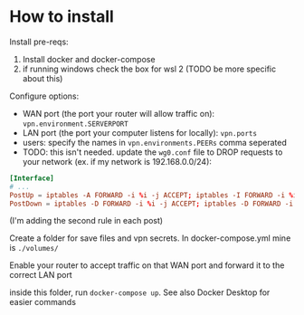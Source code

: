 # How to install
Install pre-reqs:
1. Install docker and docker-compose
2. if running windows check the box for wsl 2 (TODO be more specific about this)

Configure options:
- WAN port (the port your router will allow traffic on): `vpn.environment.SERVERPORT`
- LAN port (the port your computer listens for locally): `vpn.ports`
- users: specify the names in `vpn.environments.PEERs` comma seperated
- TODO: this isn't needed. update the `wg0.conf` file to DROP requests to your network (ex. if my network is 192.168.0.0/24):
```conf
[Interface]
# ...
PostUp = iptables -A FORWARD -i %i -j ACCEPT; iptables -I FORWARD -i %i -d 192.168.1.1/24 -j DROP; iptables -A FORWARD -o %i -j ACCEPT; iptables -t nat -A POSTROUTING -o eth0 -j MASQUERADE
PostDown = iptables -D FORWARD -i %i -j ACCEPT; iptables -D FORWARD -i %i -d 192.168.1.1/24 -j DROP; iptables -D FORWARD -o %i -j ACCEPT; iptables -t nat -D POSTROUTING -o eth0 -j MASQUERADE
```
(I'm adding the second rule in each post)

Create a folder for save files and vpn secrets. In docker-compose.yml mine is `./volumes/`

Enable your router to accept traffic on that WAN port and forward it to the correct LAN port

inside this folder, run `docker-compose up`. See also Docker Desktop for easier commands

